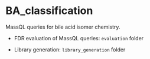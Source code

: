 # BA_classification

MassQL queries for bile acid isomer chemistry.


- FDR evaluation of MassQL queries: `evaluation` folder

- Library generation: `library_generation` folder
